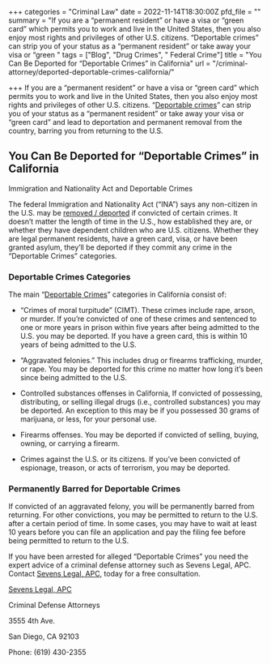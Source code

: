 +++
categories = "Criminal Law"
date = 2022-11-14T18:30:00Z
pfd_file = ""
summary = "If you are a “permanent resident” or have a visa or “green card” which permits you to work and live in the United States, then you also enjoy most rights and privileges of other U.S. citizens. “Deportable crimes” can strip you of your status as a “permanent resident” or take away your visa or “green "
tags = ["Blog", "Drug Crimes", " Federal Crime"]
title = "You Can Be Deported for “Deportable Crimes” in California"
url = "/criminal-attorney/deported-deportable-crimes-california/"

+++
If you are a “permanent resident” or have a visa or “green card” which permits you to work and live in the United States, then you also enjoy most rights and privileges of other U.S. citizens. “[Deportable crimes](https://www.sevenslegal.com/san-diego-federal-crimes-lawyer/ "San Diego Federal Crimes Lawyer")” can strip you of your status as a “permanent resident” or take away your visa or “green card” and lead to deportation and permanent removal from the country, barring you from returning to the U.S.

## You Can Be Deported for “Deportable Crimes” in California

Immigration and Nationality Act and Deportable Crimes

The federal Immigration and Nationality Act (“INA”) says any non-citizen in the U.S. may be [removed / deported](https://www.sevenslegal.com/san-diego-federal-crimes-lawyer/ "San Diego Federal Crimes Lawyer") if convicted of certain crimes. It doesn’t matter the length of time in the U.S., how established they are, or whether they have dependent children who are U.S. citizens. Whether they are legal permanent residents, have a green card, visa, or have been granted asylum, they’ll be deported if they commit any crime in the “Deportable Crimes” categories.

### Deportable Crimes Categories

The main “[Deportable Crimes](https://www.sevenslegal.com/san-diego-federal-crimes-lawyer/ "San Diego Federal Crimes Lawyer")” categories in California consist of:

* “Crimes of moral turpitude” (CIMT). These crimes include rape, arson, or murder. If you’re convicted of one of these crimes and sentenced to one or more years in prison within five years after being admitted to the U.S. you may be deported. If you have a green card, this is within 10 years of being admitted to the U.S.


* “Aggravated felonies.” This includes drug or firearms trafficking, murder, or rape. You may be deported for this crime no matter how long it’s been since being admitted to the U.S.


* Controlled substances offenses in California, If convicted of possessing, distributing, or selling illegal drugs (i.e., controlled substances) you may be deported. An exception to this may be if you possessed 30 grams of marijuana, or less, for your personal use.


* Firearms offenses. You may be deported if convicted of selling, buying, owning, or carrying a firearm.


* Crimes against the U.S. or its citizens. If you’ve been convicted of espionage, treason, or acts of terrorism, you may be deported.

### Permanently Barred for Deportable Crimes

If convicted of an aggravated felony, you will be permanently barred from returning. For other convictions, you may be permitted to return to the U.S. after a certain period of time. In some cases, you may have to wait at least 10 years before you can file an application and pay the filing fee before being permitted to return to the U.S.

If you have been arrested for alleged “Deportable Crimes” you need the expert advice of a criminal defense attorney such as Sevens Legal, APC. Contact [Sevens Legal, APC](https://www.sevenslegal.com/ "Sevens Legal, APC"), today for a free consultation.

[Sevens Legal, APC](https://www.sevenslegal.com/ "Sevens Legal, APC")

Criminal Defense Attorneys

3555 4th Ave.

San Diego, CA 92103

Phone: (619) 430-2355